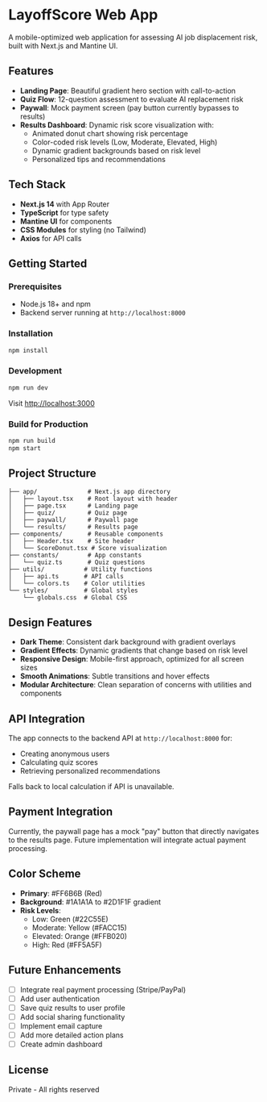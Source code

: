 # LayoffScore Web App

A mobile-optimized web application for assessing AI job displacement risk, built with Next.js and Mantine UI.

## Features

- **Landing Page**: Beautiful gradient hero section with call-to-action
- **Quiz Flow**: 12-question assessment to evaluate AI replacement risk
- **Paywall**: Mock payment screen (pay button currently bypasses to results)
- **Results Dashboard**: Dynamic risk score visualization with:
  - Animated donut chart showing risk percentage
  - Color-coded risk levels (Low, Moderate, Elevated, High)
  - Dynamic gradient backgrounds based on risk level
  - Personalized tips and recommendations

## Tech Stack

- **Next.js 14** with App Router
- **TypeScript** for type safety
- **Mantine UI** for components
- **CSS Modules** for styling (no Tailwind)
- **Axios** for API calls

## Getting Started

### Prerequisites

- Node.js 18+ and npm
- Backend server running at `http://localhost:8000`

### Installation

```bash
npm install
```

### Development

```bash
npm run dev
```

Visit [http://localhost:3000](http://localhost:3000)

### Build for Production

```bash
npm run build
npm start
```

## Project Structure

```
├── app/              # Next.js app directory
│   ├── layout.tsx    # Root layout with header
│   ├── page.tsx      # Landing page
│   ├── quiz/         # Quiz page
│   ├── paywall/      # Paywall page
│   └── results/      # Results page
├── components/       # Reusable components
│   ├── Header.tsx    # Site header
│   └── ScoreDonut.tsx # Score visualization
├── constants/        # App constants
│   └── quiz.ts       # Quiz questions
├── utils/           # Utility functions
│   ├── api.ts       # API calls
│   └── colors.ts    # Color utilities
└── styles/          # Global styles
    └── globals.css  # Global CSS
```

## Design Features

- **Dark Theme**: Consistent dark background with gradient overlays
- **Gradient Effects**: Dynamic gradients that change based on risk level
- **Responsive Design**: Mobile-first approach, optimized for all screen sizes
- **Smooth Animations**: Subtle transitions and hover effects
- **Modular Architecture**: Clean separation of concerns with utilities and components

## API Integration

The app connects to the backend API at `http://localhost:8000` for:

- Creating anonymous users
- Calculating quiz scores
- Retrieving personalized recommendations

Falls back to local calculation if API is unavailable.

## Payment Integration

Currently, the paywall page has a mock "pay" button that directly navigates to the results page. Future implementation will integrate actual payment processing.

## Color Scheme

- **Primary**: #FF6B6B (Red)
- **Background**: #1A1A1A to #2D1F1F gradient
- **Risk Levels**:
  - Low: Green (#22C55E)
  - Moderate: Yellow (#FACC15)
  - Elevated: Orange (#FFB020)
  - High: Red (#FF5A5F)

## Future Enhancements

- [ ] Integrate real payment processing (Stripe/PayPal)
- [ ] Add user authentication
- [ ] Save quiz results to user profile
- [ ] Add social sharing functionality
- [ ] Implement email capture
- [ ] Add more detailed action plans
- [ ] Create admin dashboard

## License

Private - All rights reserved
